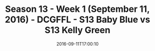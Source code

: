 ---
title: Season 13 - Week 1 (September 11, 2016) - DCGFFL - S13 Baby Blue vs S13 Kelly
  Green
teams-score:
- team: _teams/s13-baby-blue.md
  score: 54
- team: _teams/s13-kelly.md
  score: 6
mvp: J. Blaney (Baby Blue); K. Zajac (Kelly)
game-ball: C. Ralphs (Baby Blue); E. Mereish (Kelly)
season: 13
week: 1
date: '2016-09-11T17:00:10'
pageid: season-13-week-1-september-11-2016-4809-vs-4817
---